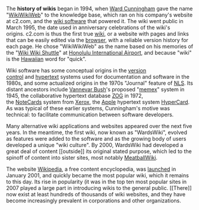 The **history of wikis** began in 1994, when [Ward Cunningham](https://en.wikipedia.org/wiki/Ward_Cunningham "Ward Cunningham") gave the name "[WikiWikiWeb](https://en.wikipedia.org/wiki/WikiWikiWeb "WikiWikiWeb")" to the knowledge base, which ran on his company's website at c2.com, and the [wiki software](https://en.wikipedia.org/wiki/Wiki_software "Wiki software") that powered it. The wiki went public in March 1995, the date used in anniversary celebrations of the wiki's origins. c2.com is thus the first true [wiki](https://en.wikipedia.org/wiki/Wiki "Wiki"), or a website with pages and links that can be easily edited via the [browser](https://en.wikipedia.org/wiki/Web_browser "Web browser"), with a reliable version history for each page. He chose "WikiWikiWeb" as the name based on his memories of the "[Wiki Wiki Shuttle](https://en.wikipedia.org/wiki/Wiki_Wiki_Shuttle "Wiki Wiki Shuttle")" at [Honolulu International Airport](https://en.wikipedia.org/wiki/Honolulu_International_Airport "Honolulu International Airport"), and because "wiki" is the [Hawaiian](https://en.wikipedia.org/wiki/Hawaiian_language "Hawaiian language") word for "quick".

Wiki software has some conceptual origins in the [version control](https://en.wikipedia.org/wiki/Version_control "Version control") and [hypertext](https://en.wikipedia.org/wiki/Hypertext "Hypertext") systems used for documentation and software in the 1980s, and some actualized origins in the 1970s "Journal" feature of [NLS](https://en.wikipedia.org/wiki/ONLine_System "ONLine System"). Its distant ancestors include [Vannevar Bush](https://en.wikipedia.org/wiki/Vannevar_Bush "Vannevar Bush")'s proposed "[memex](https://en.wikipedia.org/wiki/Memex "Memex")" system in 1945, the collaborative hypertext database [ZOG](https://en.wikipedia.org/wiki/ZOG_(hypertext) "ZOG (hypertext)") in 1972, the [NoteCards](https://en.wikipedia.org/wiki/NoteCards "NoteCards") system from [Xerox](https://en.wikipedia.org/wiki/Xerox "Xerox"), the [Apple](https://en.wikipedia.org/wiki/Apple,_Inc. "Apple, Inc.") hypertext system [HyperCard](https://en.wikipedia.org/wiki/HyperCard "HyperCard"). As was typical of these earlier systems, Cunningham's motive was technical: to facilitate communication between software developers.

Many alternative wiki applications and websites appeared over the next five years. In the meantime, the first wiki, now known as "WardsWiki", evolved as features were added to the software and as the growing body of users developed a unique "wiki culture". By 2000, WardsWiki had developed a great deal of content [[outside]] its original stated purpose, which led to the spinoff of content into sister sites, most notably [MeatballWiki](https://en.wikipedia.org/wiki/MeatballWiki "MeatballWiki").

The website [Wikipedia](https://en.wikipedia.org/wiki/Wikipedia "Wikipedia"), a free content encyclopedia, was [launched](https://en.wikipedia.org/wiki/History_of_wikis#2001%E2%80%932003:_Wikipedia's_early_years) in January 2001, and quickly became the most popular wiki, which it remains to this day. Its rise in popularity (it was in the top ten most popular sites in 2007 played a large part in introducing wikis to the general public. [[There]] now exist at least hundreds of thousands of wiki websites, and they have become increasingly prevalent in corporations and other organizations.